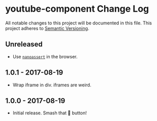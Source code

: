 # youtube-component Change Log
All notable changes to this project will be documented in this file.
This project adheres to [Semantic Versioning](http://semver.org/).

## Unreleased
* Use [`nanoassert`](https://github.com/emilbayes/nanoassert) in the browser.

## 1.0.1 - 2017-08-19
* Wrap iframe in div.  iframes are weird.

## 1.0.0 - 2017-08-19
* Initial release.  Smash that 🌟 button!
